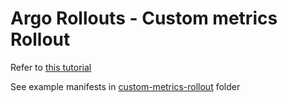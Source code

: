 
# Argo Rollouts - Custom metrics Rollout

Refer to [this tutorial](https://argoproj.github.io/argo-rollouts/features/analysis/)

See example manifests in [custom-metrics-rollout](custom-metrics-rollout/) folder
